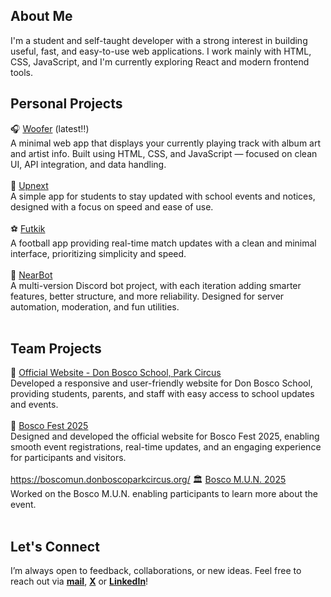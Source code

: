 ##  About Me
I'm a student and self-taught developer with a strong interest in building useful, fast, and easy-to-use web applications. I work mainly with HTML, CSS, JavaScript, and I'm currently exploring React and modern frontend tools.
<br>
## Personal Projects
🎧 [Woofer](https://woofer.vercel.app) (latest‼️)<br> 
A minimal web app that displays your currently playing track with album art and artist info. Built using HTML, CSS, and JavaScript — focused on clean UI, API integration, and data handling. <br>
<br>
📆  [Upnext](https://upnext0.vercel.app)<br>
A simple app for students to stay updated with school events and notices, designed with a focus on speed and ease of use. <br>
<br>
⚽  [Futkik](https://futkik.vercel.app) <br>
A football app providing real-time match updates with a clean and minimal interface, prioritizing simplicity and speed. <br>
<br>
💬  [NearBot](https://github.com/abhinavxk0/nearbot) <br>
A multi-version Discord bot project, with each iteration adding smarter features, better structure, and more reliability. Designed for server automation, moderation, and fun utilities. <br>
<br>
## Team Projects
🏫  [Official Website - Don Bosco School, Park Circus](https://www.donboscoparkcircus.org)<br>
Developed a responsive and user-friendly website for Don Bosco School, providing students, parents, and staff with easy access to school updates and events. <br>
<br>
🎉 [Bosco Fest 2025](https://www.boscofest.in) <br>
Designed and developed the official website for Bosco Fest 2025, enabling smooth event registrations, real-time updates, and an engaging experience for participants and visitors. <br>
<br>https://boscomun.donboscoparkcircus.org/
🏛️ [Bosco M.U.N. 2025](https://boscomun.donboscoparkcircus.org) <br>
Worked on the Bosco M.U.N. enabling participants to learn more about the event. <br>
<br>



## Let's Connect
I’m always open to feedback, collaborations, or new ideas. Feel free to reach out via <b><a href="mailto:4bhinavxavierkujur@gmail.com">mail</a></b>, <b><a href="https://twitter.com/abhinavkujurx" target="blank">X</a></b> or <b><a href="https://linkedin.com/in/abhinav-xavier-kujur-371569335" target="blank">LinkedIn</a></b>!
